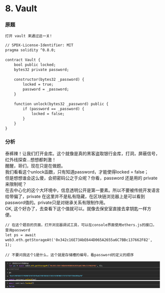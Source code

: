 # 8. Vault
### 原题
```
打开 vault 来通过这一关!
```
```solidity
// SPDX-License-Identifier: MIT
pragma solidity ^0.8.0;

contract Vault {
    bool public locked;
    bytes32 private password;

    constructor(bytes32 _password) {
        locked = true;
        password = _password;
    }

    function unlock(bytes32 _password) public {
        if (password == _password) {
            locked = false;
        }
    }
}
```
### 分析
泰裤辣！让我们打开金库。这个就像是真的黑客盗取银行金库，打洞，屏蔽信号，红外线探查...想想都刺激！\
醒醒，哥们，现在只是在做题。\
我们看看这个unlock函数，只有知道password，才能使得locked = false；\
但是想想谁会这么傻，会把密码公之于众呢？你看，password 还是用的  private 来限制呢？\
在去中心化的这个大环境中，信息透明公开是第一要素。所以不要被传统开发语言给带偏了，private 在这里并不是私有隐藏，在区块链浏览器上是可以看到password值的。private只是对继承关系有限制作用。\
OK, 这个好办了，去查看下这个值就可以。就像去保安室直接去拿钥匙一样方便。

```solidity
// 在这个题目的页面，打开浏览器调试工具，可以在console界面使用ethers.js的接口，查询password
let ps = await web3.eth.getStorageAt('0x342c16E73AbE644D065A2655a6C7BBc137662F82', 1);

// 不要问我这个1是什么，这个就是存储槽的编号，看password的定义的顺序
```
![alt text](image-1.png)
![alt text](image-2.png)
